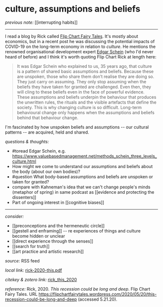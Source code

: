 # culture, assumptions and beliefs

_previous note:_ [[interrupting habits]]

---

I read a blog by Rick called [Flip Chart Fairy Tales](https://flipchartfairytales.wordpress.com). It's mostly about economics, but in a recent post he was discussing the potential impacts of COVID-19 on the long-term economy in relation to _culture_. He mentions the renowned organisational development expert [Edgar Schein](https://en.wikipedia.org/wiki/Edgar_Schein) (who I'd never heard of before) and I think it's worth quoting Flip Chart Rick at length here:

>It was Edgar Schein who explained to us, 35 years ago, that culture is a pattern of shared basic assumptions and beliefs. Because these are unspoken, those who share them don’t realise they are doing so. They just carry on assuming. They only stop assuming when the beliefs they have taken for granted are challenged. Even then, they will cling to these beliefs even in the face of powerful evidence. These assumptions and beliefs underpin the behaviour that produces the unwritten rules, the rituals and the visible artefacts that define the society. This is why changing culture is so difficult. Long-term behavioural change only happens when the assumptions and beliefs behind that behaviour change.

I'm fascinated by how unspoken beliefs and assumptions -- our cultural patterns -- are acquired, held and shared.  

_questions & thoughts:_

- #toread Edgar Schein, e.g. <https://www.valuebasedmanagement.net/methods_schein_three_levels_culture.html>
- How might we come to understand our assumptions and beliefs about the body (about our own bodies)? 
- #question What body-based assumptions and beliefs are unspoken or taken for granted? 
- compare with Kahneman's idea that we can't change people's minds (metaphor of spring) in same podcast as [[evidence and protecting the dissenters]]
- Part of ongoing interest in [[cognitive biases]]

--- 

_consider:_ 

- [[preconceptions and the hermeneutic circle]]
- [[gestell and enframing]]	-- re experiences of things and culture become hidden or unclear
- [[direct experience through the senses]]
- [[search for truth]]
- [[art practice and artistic research]]


_source:_  RSS feed  

_local link:_ [rick-2020-this.pdf](hook://file/lVwalGBUc?p=c2tlbGxpcy9Eb3dubG9hZHM=&n=rick-2020-this.pdf)

_citekey & zotero link:_ [rick_this_2020](zotero://select/items/1_M6KPE99L)

_reference:_ Rick, 2020. _This recession could be long and deep_. Flip Chart Fairy Tales. URL <https://flipchartfairytales.wordpress.com/2020/05/20/this-recession-could-be-long-and-deep> (accessed 5.21.20).


